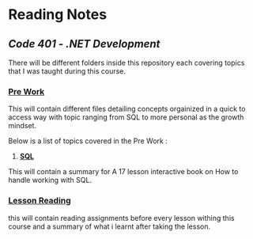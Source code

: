 # **Reading Notes**

## _Code 401 - .NET Development_

There will be different folders inside this repository each covering topics that I was taught during this course.

### **[Pre Work](https://github.com/AhMaD36789/Reading-Notes/tree/main/Pre%20Work)**

This will contain different files detailing concepts orgainized in a quick to access way with topic ranging from SQL to more personal as the growth mindset.

Below is a list of topics covered in the Pre Work :

1. **[SQL](https://github.com/AhMaD36789/Reading-Notes/blob/main/Pre%20Work/SQL.md)**

This will contain a summary for A 17 lesson interactive book on How to handle working with SQL.

### **[Lesson Reading](https://github.com/AhMaD36789/Reading-Notes/tree/main/Lesson%20Reading)**

this will contain reading assignments before every lesson withing this course and a summary of what i learnt after taking the lesson.
